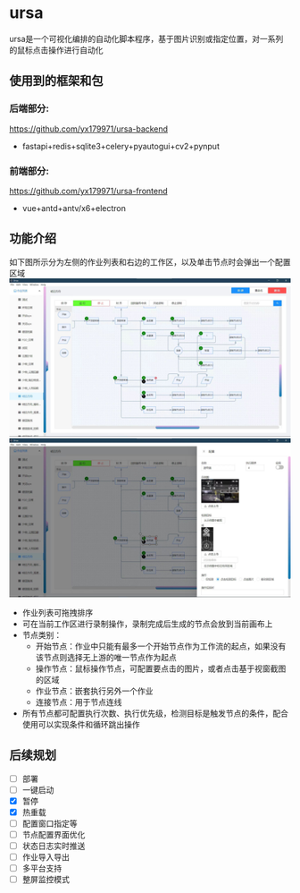 # ursa

ursa是一个可视化编排的自动化脚本程序，基于图片识别或指定位置，对一系列的鼠标点击操作进行自动化

## 使用到的框架和包

### 后端部分:

https://github.com/yx179971/ursa-backend
- fastapi+redis+sqlite3+celery+pyautogui+cv2+pynput

### 前端部分:

https://github.com/yx179971/ursa-frontend
- vue+antd+antv/x6+electron

## 功能介绍

如下图所示分为左侧的作业列表和右边的工作区，以及单击节点时会弹出一个配置区域
![img](img/index.png)
![img](img/node_config.png)

- 作业列表可拖拽排序
- 可在当前工作区进行录制操作，录制完成后生成的节点会放到当前画布上
- 节点类别：
    - 开始节点：作业中只能有最多一个开始节点作为工作流的起点，如果没有该节点则选择无上游的唯一节点作为起点
    - 操作节点：鼠标操作节点，可配置要点击的图片，或者点击基于视窗截图的区域
    - 作业节点：嵌套执行另外一个作业
    - 连接节点：用于节点连线
- 所有节点都可配置执行次数、执行优先级，检测目标是触发节点的条件，配合使用可以实现条件和循环跳出操作

## 后续规划
- [ ] 部署
- [ ] 一键启动
- [x] 暂停
- [x] 热重载
- [ ] 配置窗口指定等
- [ ] 节点配置界面优化
- [ ] 状态日志实时推送
- [ ] 作业导入导出
- [ ] 多平台支持
- [ ] 整屏监控模式